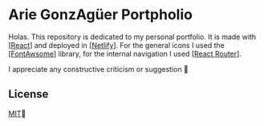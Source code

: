 # Arie GonzAgüer Portpholio

Holas. This repository is dedicated to my personal portfolio. It is made with [[React](https://react.dev/)] and deployed in [[Netlify](https://app.netlify.com/)].
For the general icons I used the [[FontAwsome](https://fontawesome.com/)] library, for the internal navigation I used [[React Router](https://reactrouter.com/en/main)].

I appreciate any constructive criticism or suggestion 🌟

## License

[MIT](https://choosealicense.com/licenses/mit/)📎
